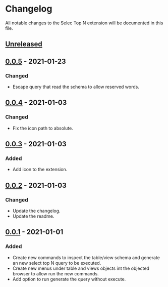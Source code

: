 # Changelog

All notable changes to the Selec Top N extension will be documented in this file.

## [Unreleased]

## [0.0.5] - 2021-01-23

### Changed

- Escape query that read the schema to allow reserved words.

## [0.0.4] - 2021-01-03

### Changed

- Fix the icon path to absolute.

## [0.0.3] - 2021-01-03

### Added

- Add icon to the extension.
  
## [0.0.2] - 2021-01-03

### Changed

- Update the changelog.
- Update the readme.

## [0.0.1] - 2021-01-01

### Added

- Create new commands to inspect the table/view schema and generate an new select top N query to be executed.
- Create new menus under table and views objects int the objected browser to allow run the new commands.
- Add option to run generate the query without execute.

[Unreleased]: https://github.com/jimmystelzer/azuredatastudio-select-top-n/compare/0.0.5...HEAD
[0.0.5]: https://github.com/jimmystelzer/azuredatastudio-select-top-n/releases/tag/0.0.5
[0.0.4]: https://github.com/jimmystelzer/azuredatastudio-select-top-n/releases/tag/0.0.4
[0.0.3]: https://github.com/jimmystelzer/azuredatastudio-select-top-n/releases/tag/0.0.3
[0.0.2]: https://github.com/jimmystelzer/azuredatastudio-select-top-n/releases/tag/0.0.2
[0.0.1]: https://github.com/jimmystelzer/azuredatastudio-select-top-n/releases/tag/0.0.1
